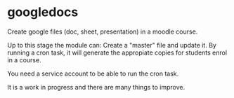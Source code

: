 # googledocs
Create google files (doc, sheet, presentation) in a moodle course.

Up to this stage the module can: 
Create a "master" file and update it. By running a cron task, it will generate  the appropiate copies for students enrol in a course.

You need a service account to be able to run the cron task.

It is a work in progress and there are many things to improve.


